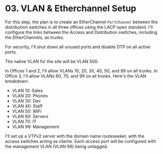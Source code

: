 # 03. VLAN & Etherchannel Setup #

For this step, the plan is to create an EtherChannel `PortChannel` between the distribution switches in all three offices using the LACP open standard. I'll configure the links between the Access and Distribution switches, including the EtherChannels, as trunks.

For security, I'll shut down all unused ports and disable DTP on all active ports. 

The native VLAN for the site will be VLAN 500.

In Offices 1 and 2, I'll allow VLANs 10, 20, 30, 40, 50, and 99 on all trunks. 
In Office 3, I'll allow VLANs 60, 70, and 99 on all trunks. 
Here's the VLAN breakdown:

- VLAN 10: Sales
- VLAN 20: Phones
- VLAN 30: Dev
- VLAN 40: Staff
- VLAN 50: WiFi
- VLAN 60: Servers
- VLAN 70: IT
- VLAN 99: Management
  
I'll set up a VTPv2 server with the domain name routeseeker, with the access switches acting as clients. Each access port will be configured with the management VLAN (VLAN 99) being untagged.

